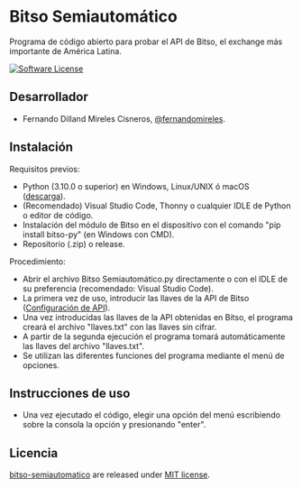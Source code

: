 # Bitso Semiautomático
Programa de código abierto para probar el API de Bitso, el exchange más importante de América Latina.

[![Software License](https://img.shields.io/badge/license-MIT-brightgreen.svg)](LICENSE)

## Desarrollador
- Fernando Dilland Mireles Cisneros, [@fernandomireles](https://github.com/fernandomireles).

## Instalación
Requisitos previos:
- Python (3.10.0 o superior) en Windows, Linux/UNIX ó macOS ([descarga](https://www.python.org/downloads/)).
- (Recomendado) Visual Studio Code, Thonny o cualquier IDLE de Python o editor de código.
- Instalación del módulo de Bitso en el dispositivo con el comando "pip install bitso-py" (en Windows con CMD).
- Repositorio (.zip) o release.

Procedimiento:
- Abrir el archivo Bitso Semiautomático.py directamente o con el IDLE de su preferencia (recomendado: Visual Studio Code).
- La primera vez de uso, introducir las llaves de la API de Bitso ([Configuración de API](https://bitso.com/r/user/api_setup)).
- Una vez introducidas las llaves de la API obtenidas en Bitso, el programa creará el archivo "llaves.txt" con las llaves sin cifrar.
- A partir de la segunda ejecución el programa tomará automáticamente las llaves del archivo "llaves.txt".
- Se utilizan las diferentes funciones del programa mediante el menú de opciones.

## Instrucciones de uso
- Una vez ejecutado el código, elegir una opción del menú escribiendo sobre la consola la opción y presionando "enter".

## Licencia

[bitso-semiautomatico](https://github.com/fernandomireles/bitso-semiautomatico) are released under [MIT license](https://github.com/fernandomireles/bitso-semiautomatico/blob/main/LICENSE).
